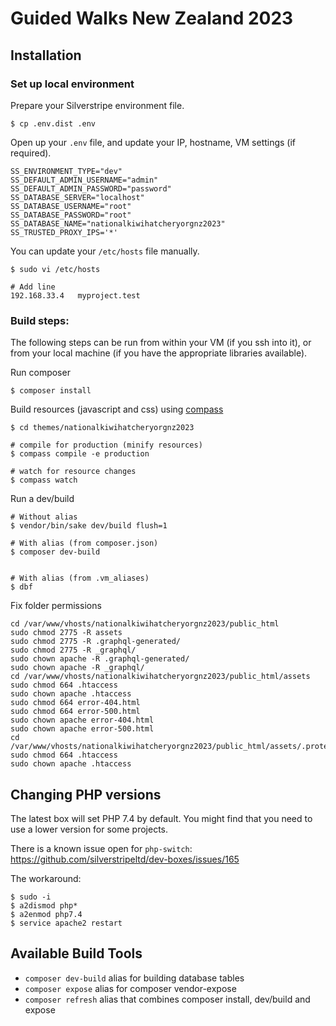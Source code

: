 # Guided Walks New Zealand 2023

## Installation

### Set up local environment

Prepare your Silverstripe environment file.

```
$ cp .env.dist .env
```

Open up your `.env` file, and update your IP, hostname, VM settings (if required).

```
SS_ENVIRONMENT_TYPE="dev"
SS_DEFAULT_ADMIN_USERNAME="admin"
SS_DEFAULT_ADMIN_PASSWORD="password"
SS_DATABASE_SERVER="localhost"
SS_DATABASE_USERNAME="root"
SS_DATABASE_PASSWORD="root"
SS_DATABASE_NAME="nationalkiwihatcheryorgnz2023"
SS_TRUSTED_PROXY_IPS='*'
```

You can update your `/etc/hosts` file manually.

```
$ sudo vi /etc/hosts

# Add line
192.168.33.4   myproject.test
```
### Build steps:

The following steps can be run from within your VM (if you ssh into it), or from your local machine (if you have the
appropriate libraries available).

Run composer
```
$ composer install
```

Build resources (javascript and css) using [compass](http://beta.compass-style.org/install/)
```
$ cd themes/nationalkiwihatcheryorgnz2023

# compile for production (minify resources)
$ compass compile -e production

# watch for resource changes
$ compass watch
```
Run a dev/build
```
# Without alias
$ vendor/bin/sake dev/build flush=1

# With alias (from composer.json)
$ composer dev-build


# With alias (from .vm_aliases)
$ dbf
```
Fix folder permissions
```
cd /var/www/vhosts/nationalkiwihatcheryorgnz2023/public_html
sudo chmod 2775 -R assets
sudo chmod 2775 -R .graphql-generated/
sudo chmod 2775 -R _graphql/
sudo chown apache -R .graphql-generated/
sudo chown apache -R _graphql/
cd /var/www/vhosts/nationalkiwihatcheryorgnz2023/public_html/assets 
sudo chmod 664 .htaccess 
sudo chown apache .htaccess 
sudo chmod 664 error-404.html 
sudo chmod 664 error-500.html 
sudo chown apache error-404.html 
sudo chown apache error-500.html 
cd /var/www/vhosts/nationalkiwihatcheryorgnz2023/public_html/assets/.protected 
sudo chmod 664 .htaccess 
sudo chown apache .htaccess
```

## Changing PHP versions

The latest box will set PHP 7.4 by default. You might find that you need to use a lower version for some projects.

There is a known issue open for `php-switch`:
https://github.com/silverstripeltd/dev-boxes/issues/165

The workaround:
```
$ sudo -i
$ a2dismod php*
$ a2enmod php7.4
$ service apache2 restart
```

## Available Build Tools

* `composer dev-build` alias for building database tables 
* `composer expose` alias for composer vendor-expose
* `composer refresh` alias that combines composer install, dev/build and expose
